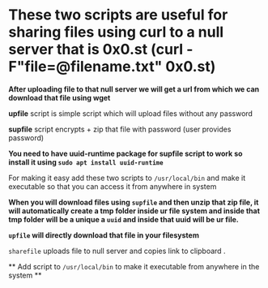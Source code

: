 # These two scripts are useful for sharing files using curl to a null server that is 0x0.st (curl -F"file=@filename.txt" 0x0.st)

**After uploading file to that null server we will get a url from which we can download that file using wget**

**upfile** script is simple script which will upload files without any password

**supfile** script encrypts + zip that file with password (user provides password)

**You need to have uuid-runtime package for supfile script to work so install it using `sudo apt install uuid-runtime`**

For making it easy add these two scripts to `/usr/local/bin` and make it executable so that you can access it from anywhere in system 

**When you will download files using `supfile` and then unzip that zip file, it will automatically create a tmp folder inside ur file system and inside that tmp folder will be a unique a `uuid` and inside that uuid will be ur file.** 

**`upfile` will directly download that file in your filesystem** 

`sharefile` uploads file to null server and copies link to clipboard .

** Add script to `/usr/local/bin` to make it executable from anywhere in the system **
